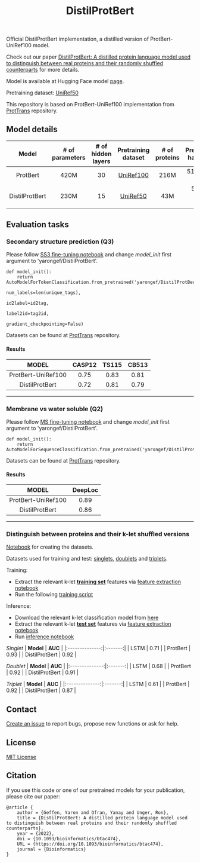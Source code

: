 <br/>
<h1 align="center">DistilProtBert</h1>
<br/>

Official DistilProtBert implementation, a distilled version of ProtBert-UniRef100 model.

Check out our paper [DistilProtBert: A distilled protein language model used to distinguish between real proteins and their randomly shuffled counterparts](https://doi.org/10.1093/bioinformatics/btac474) for more details.

Model is available at Hugging Face model [page](https://huggingface.co/yarongef/DistilProtBert).

Pretraining dataset: [UniRef50](https://github.com/yarongef/DistilProtBert/blob/main/Datasets/UniRef50.ipynb)

This repository is based on ProtBert-UniRef100 implementation from [ProtTrans](https://github.com/agemagician/ProtTrans) repository.

## **Model details**
|   **Model**    | **# of parameters** | **# of hidden layers** |            **Pretraining dataset**             | **# of proteins** | **Pretraining hardware** |
|:--------------:|:-------------------:|:----------------------:|:----------------------------------------------:|:-----------------:|:------------------------:|
|    ProtBert    |        420M         |           30           | [UniRef100](https://www.uniprot.org/downloads) |       216M        |      512 16GB TPUs       |
| DistilProtBert |        230M         |           15           | [UniRef50](https://www.uniprot.org/downloads)  |        43M        |     5 v100 32GB GPUs     |

## **Evaluation tasks**

### Secondary structure prediction (Q3)
Please follow [SS3 fine-tuning notebook](https://github.com/agemagician/ProtTrans/blob/master/Fine-Tuning/ProtBert-BFD-FineTune-SS3.ipynb) and change *model_init* first argument to 'yarongef/DistilProtBert'.
      
    def model_init():
        return AutoModelForTokenClassification.from_pretrained('yarongef/DistilProtBert',
                                                               num_labels=len(unique_tags),
                                                               id2label=id2tag,
                                                               label2id=tag2id,
                                                               gradient_checkpointing=False)

Datasets can be found at [ProtTrans](https://github.com/agemagician/ProtTrans) repository.

#### Results
|     **MODEL**      | **CASP12** | **TS115** | **CB513** |
|:------------------:|:----------:|:---------:|:---------:|
| ProtBert-UniRef100 |    0.75    |   0.83    |   0.81    |
|   DistilProtBert   |    0.72    |   0.81    |   0.79    |

---------------------------------

### Membrane vs water soluble (Q2)
Please follow [MS fine-tuning notebook](https://github.com/agemagician/ProtTrans/blob/master/Fine-Tuning/ProtBert-BFD-FineTuning-MS.ipynb) and change *model_init* first argument to 'yarongef/DistilProtBert'.

    def model_init():
        return AutoModelForSequenceClassification.from_pretrained('yarongef/DistilProtBert')

Datasets can be found at [ProtTrans](https://github.com/agemagician/ProtTrans) repository.

#### Results
|     **MODEL**      | **DeepLoc** |
|:------------------:|:-----------:|
| ProtBert-UniRef100 |    0.89     |  
|   DistilProtBert   |    0.86     | 

----------------------------------

### Distinguish between proteins and their k-let shuffled versions 

[Notebook](https://github.com/yarongef/DistilProtBert/blob/main/Datasets/Human%20Proteome.ipynb) for creating the datasets.

Datasets used for training and test: [singlets](https://huggingface.co/datasets/yarongef/human_proteome_singlets), [doublets](https://huggingface.co/datasets/yarongef/human_proteome_doublets) and [triplets](https://huggingface.co/datasets/yarongef/human_proteome_triplets).

Training:
- Extract the relevant k-let <ins>__training set__</ins> features via [feature extraction notebook](https://github.com/yarongef/DistilProtBert/blob/main/Feature%20Extraction/Feature%20Extraction.ipynb)
- Run the following [training script](https://github.com/yarongef/DistilProtBert/blob/main/Train/real_vs_shuffled.py)

Inference:
- Download the relevant k-let classification model from [here](https://www.dropbox.com/sh/221eiziowdg5m5e/AADh_f8DO_Tn9r56S1QbpyaHa?dl=0)
- Extract the relevant k-let <ins>__test set__</ins> features via [feature extraction notebook](https://github.com/yarongef/DistilProtBert/blob/main/Feature%20Extraction/Feature%20Extraction.ipynb)
- Run [inference notebook](https://github.com/yarongef/DistilProtBert/blob/main/Inference/Inference.ipynb)

_Singlet_
|    **Model**   | **AUC** |
|:--------------:|:-------:|
|      LSTM      |   0.71  |
|    ProtBert    |   0.93  |
| DistilProtBert |   0.92  |

_Doublet_
|    **Model**   | **AUC** |
|:--------------:|:-------:|
|      LSTM      |   0.68  |
|    ProtBert    |   0.92  |
| DistilProtBert |   0.91  |

_Triplet_
|    **Model**   | **AUC** |
|:--------------:|:-------:|
|      LSTM      |   0.61  |
|    ProtBert    |   0.92  |
| DistilProtBert |   0.87  |

## **Contact**
[Create an issue](https://github.com/yarongef/DistilProtBert/issues) to report bugs,
propose new functions or ask for help.

## **License**
[MIT License](https://github.com/yarongef/DistilProtBert/blob/main/LICENSE)

## **Citation**
If you use this code or one of our pretrained models for your publication, please cite our paper:
```
@article {
	author = {Geffen, Yaron and Ofran, Yanay and Unger, Ron},
	title = {DistilProtBert: A distilled protein language model used to distinguish between real proteins and their randomly shuffled counterparts},
	year = {2022},
	doi = {10.1093/bioinformatics/btac474},
	URL = {https://doi.org/10.1093/bioinformatics/btac474},
	journal = {Bioinformatics}
}
```
